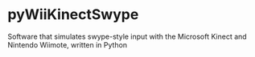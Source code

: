 pyWiiKinectSwype
========

Software that simulates swype-style input with the Microsoft Kinect and Nintendo Wiimote, written in Python
